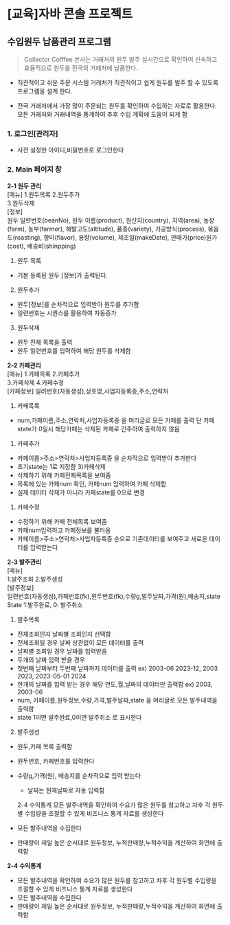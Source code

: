 # [교육]자바 콘솔 프로젝트  

## 수입원두 납품관리 프로그램

> Collector Cofffee 본사는 거래처의 원두 발주 실시간으로 확인하여 신속하고 효율적으로 원두를 전국의 거래처에 납품한다.  



-	직관적이고 쉬운 주문 시스템
거래처가 직관적이고 쉽게 원두를 발주 할 수 있도록 프로그램을 설계 한다.

-	전국 거래처에서 가장 많이 주문되는 원두를 확인하여 수입하는 자료로 활용한다. 
모든 거래처와 거래내역을 통계하여 추후 수입 계획에 도움이 되게 함


### 1. 로그인[관리자]
- 사전 설정한 아이디,비밀번호로 로그인한다


### 2. Main 페이지 창

**2-1 원두 관리**  
[메뉴]
1.원두목록    2.원두추가  
3.원두삭제     
[정보]  
원두 일련번호(beanNo), 원두 이름(product), 원산지(country), 지역(area), 농장(farm), 농부(farmer), 해발고도(altitude), 품종(variety), 가공방식(process), 볶음도(roasting), 향미(flavor), 용량(volume), 제조일(makeDate), 판매가(price)원가(cost), 배송비(shinpping)

1)	원두 목록
-	기본 등록된 원두 [정보]가 출력된다.
2)	원두추가
-	원두[정보]를 순차적으로 입력받아 원두를 추가함
-	일련번호는 시퀀스를 활용하여 자동증가 
3)	원두삭제
-	원두 전체 목록을 출력
-	원두 일련번호를 입력하여 해당 원두를 삭제함

**2-2 카페관리**  
[메뉴]
1.카페목록    2.카페추가  
3.카페삭제    4.카페수정  
[카페정보]
일려번호(자동생성),상호명,사업자등록증,주소,연락처
1) 카페목록
- num,카페이름,주소,연락처,사업자등록증 을 머리글로 모든 카페를 출력
단 카페state가 0일시 해당카페는 삭제된 카페로 간주하여 출력하지 않음
1) 카페추가
- 카페이름>주소>연락처>사업자등록증 을 순차적으로 입력받아 추가한다
- 초기state는 1로 지정함
3)카페삭제
- 삭제하기 위해 카페전체목록을 보여줌
- 목록에 있는 카페num 확인, 카페num 입력하여 카페 삭제함
- 실제 데이터 삭제가 아니라 카페state를 0으로 변경
1) 카페수정
- 수정하기 위해 카페 전체목록 보여줌
- 카페num입력하고 카페정보를 불러옴
- 카페이름>주소>연락처>사업자등록증 순으로 기존데이터를 보여주고 새로운 데이터를 입력받는다 

**2-3 발주관리**  
[메뉴]  
1.발주조회    2.발주생성  
[발주정보]  
일련번호(자동생성),카페번호(fk),원두번호(fk),수량g,발주날짜,가격(원),배송지,state  
State 1:발주완료, 0: 발주취소
1)	발주목록
-	전체조회인지 날짜별 조회인지 선택함
-	전체조회일 경우 날짜 상관없이 모든 데이터를 출력
-	날짜별 조회일 경우 날짜를 입력받음
-	두개의 날짜 입력 받을 경우
-	첫번째 날짜부터 두번째 날짜까지 데이터를 출력 ex) 2003-06 2023-12, 2003 2023, 2023-05-01 2024
-	한개의 날짜를 입력 받는 경우 해당 연도,월,날짜의 데이터만 출력함 ex) 2003, 2003-06
-	num, 카페이름,원두정보,수량,가격,발주날짜,state 을 머리글로 모든 발주내역을 출력함
-	state 1이면 발주완료,0이면 발주취소 로 표시한다
2)	발주생성
- 원두,카페 목록 출력함
- 원두번호, 카페번호를 입력한다
- 수량g,가격(원), 배송지를 순차적으로 입력 받는다
    - 날짜는 현재날짜로 자동 입력함

    2-4 수익통계
    모든 발주내역을 확인하여 수요가 많은 원두를 참고하고 차후 각 원두별 수입량을 조절할 수 있게 비즈니스 통계 자료를 생성한다
-	모든 발주내역을 수집한다
-	판매량이 제일 높은 순서대로 원두정보, 누적판매량,누적수익을 계산하여 화면에 출력함


**2-4 수익통계**
- 모든 발주내역을 확인하여 수요가 많은 원두를 참고하고 차후 각 원두별 수입량을 조절할 수 있게 비즈니스 통계 자료를 생성한다
-	모든 발주내역을 수집한다
-	판매량이 제일 높은 순서대로 원두정보, 누적판매량,누적수익을 계산하여 화면에 출력함
